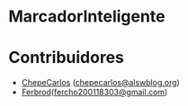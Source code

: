 # MarcadorInteligente


# Contribuidores

-   [ChepeCarlos](https://github.com/chepecarlos) (chepecarlos@alswblog.org)
-   [Ferbrod](https://github.com/Ferbrod)(fercho200118303@gmail.com)
